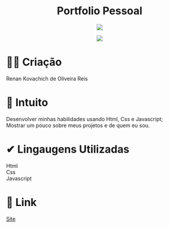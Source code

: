 <h1 align="center"> Portfolio Pessoal </h1>

<p align="center">
  <img src="http://img.shields.io/static/v1?label=STATUS&message=%20FINALIZADO&color=GREEN&style=for-the-badge">
 </p>

<p align="center">
  <img src="https://img.shields.io/github/stars/renankovachich?style=social">
 </p>

# 👨‍💻 Criação

Renan Kovachich de Oliveira Reis

# 🤠 Intuito

Desenvolver minhas habilidades usando Html, Css e Javascript;
<br>
Mostrar um pouco sobre meus projetos e de quem eu sou.

# ✔ Lingaugens Utilizadas

Html
<br>
Css
<br>
Javascript

# 🗿 Link

<a href="https://renankovachich.github.io/Portfolio/" target="_blank" rel=”noopener”>Site</a>
